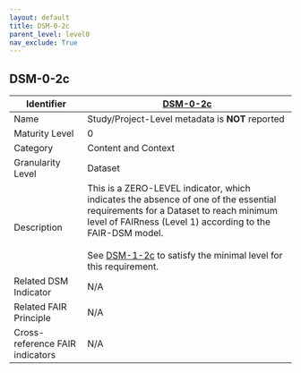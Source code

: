```yaml
---
layout: default
title: DSM-0-2c
parent_level: level0
nav_exclude: True
---
```


## DSM-0-2c

| Identifier | [DSM-0-2c](https://github.com/FAIRplus/Data-Maturity/blob/master/docs/_indicators/DSM-0-2c.md) |
| --------- | ----------|
| Name | Study/Project-Level metadata is **NOT** reported |
| Maturity Level | 0 |
| Category | Content and Context |
| Granularity Level | Dataset |
| Description | This is a ZERO-LEVEL indicator, which indicates the absence of one of the essential requirements for a Dataset to reach minimum level of FAIRness (Level 1) according to the FAIR-DSM model. <br><br> See [DSM-1-2c](https://fairplus.github.io/Data-Maturity/docs/Indicators/#DSM-1-2c) to satisfy the minimal level for this requirement. |
| Related DSM Indicator| N/A |
| Related FAIR Principle | N/A |
| Cross-reference FAIR indicators | N/A |
